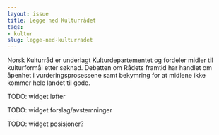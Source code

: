 ```yaml
---
layout: issue
title: Legge ned Kulturrådet
tags:
- kultur
slug: legge-ned-kulturradet
---
```


Norsk Kulturråd er underlagt Kulturdepartementet og fordeler midler til kulturformål etter søknad. Debatten om Rådets framtid har handlet om åpenhet i vurderingsprosessene samt bekymring for at midlene ikke kommer hele landet til gode.

TODO: widget løfter

TODO: widget forslag/avstemninger

TODO: widget posisjoner?

